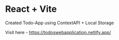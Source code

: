# React + Vite

Created Todo-App using ContextAPI + Local Storage

Visit here -  https://todoswebapplication.netlify.app/

